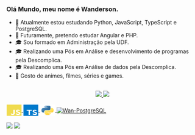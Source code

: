 <!-- Perfil personalizado através do canal da Rafaella Ballerini-->


### Olá Mundo, meu nome é Wanderson.

- 🌱 Atualmente estou estudando Python, JavaScript, TypeScript e PostgreSQL. <!--- 🌱 Atualmente estou estudando JavaScript, TypeScript, Python e Elixir.-->
- 🧭 Futuramente, pretendo estudar Angular e PHP.
- 🎓 Sou formado em Administração pela UDF.
- 🎓 Realizando uma Pós em Análise e desenvolvimento de programas pela Descomplica.
- 🎓 Realizando uma Pós em Análise de dados pela Descomplica.
- 💬 Gosto de animes, filmes, séries e games.


<br>
<div align="center">
  <a href="https://github.com/WandersonK">
  <img height="180em" src="https://github-readme-stats.vercel.app/api?username=WandersonK&show_icons=true&theme=highcontrast&include_all_commits=true&count_private=true"/>
  <img height="180em" src="https://github-readme-stats.vercel.app/api/top-langs/?username=WandersonK&layout=compact&langs_count=7&theme=highcontrast"/>

</div>
  
<div style="display: inline_block"><br>
<!-- https://devicon.dev/ -->
  <img align="center" alt="Wan-Js" height="30" width="40" src="https://raw.githubusercontent.com/devicons/devicon/master/icons/javascript/javascript-plain.svg" />
  <img align="center" alt="Wan-Ts" height="30" width="40" src="https://raw.githubusercontent.com/devicons/devicon/master/icons/typescript/typescript-plain.svg" />
  <img align="center" alt="Wan-Python" height="30" width="40" src="https://raw.githubusercontent.com/devicons/devicon/master/icons/python/python-original.svg" />
  <img align="center" alt="Wan-PostgreSQL" height="30" width="40" src="https://cdn.jsdelivr.net/gh/devicons/devicon/icons/postgresql/postgresql-original.svg" />
</div>
  
<div><br>
  <a href="mailto:wan01dez0013@gmail.com" target="_blank"><img src="https://img.shields.io/badge/-Gmail-%23333?style=for-the-badge&logo=gmail&logoColor=white"></a>
  <a href="https://www.linkedin.com/in/wanderson-silva-rodrigues-70598b106" target="_blank"><img src="https://img.shields.io/badge/-LinkedIn-%230077B5?style=for-the-badge&logo=linkedin&logoColor=white"></a>
</div>
  
